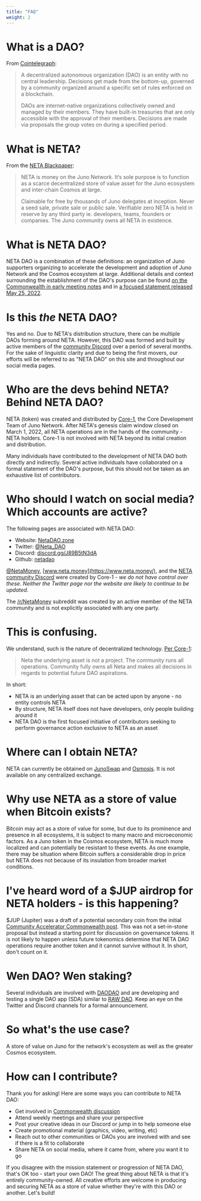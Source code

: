 ```yaml
---
title: "FAQ"
weight: 2
---
```


# What is a DAO?
From [Cointelegraph](https://cointelegraph.com/decentralized-automated-organizations-daos-guide-for-beginners/what-is-decentralized-autonomous-organization-and-how-does-a-dao-work):

>A decentralized autonomous organization (DAO) is an entity with no central leadership. Decisions get made from the bottom-up, governed by a community organized around a specific set of rules enforced on a blockchain.
>
>DAOs are internet-native organizations collectively owned and managed by their members. They have built-in treasuries that are only accessible with the approval of their members. Decisions are made via proposals the group votes on during a specified period.

# What is NETA?
From the [NETA Blackpaper](https://neta.money/NETA_Money.pdf):

>NETA is money on the Juno Network. It‘s sole purpose is to function as a scarce decentralized store of value asset for the Juno ecosystem and inter-chain Cosmos at large.
>
>Claimable for free by thousands of Juno delegates at inception. Never a seed sale, private sale or public sale. Verifiable zero NETA is held in reserve by any third party ie. developers, teams, founders or companies. The Juno community owns all NETA in existence.

# What is NETA DAO?
NETA DAO is a combination of these definitions: an organization of Juno supporters organizing to accelerate the development and adoption of Juno Network and the Cosmos ecosystem at large. Additional details and context surrounding the establishment of the DAO's purpose can be found [on the Commonwealth in early meeting notes](https://commonwealth.im/neta-money/discussions/Weekly%20Community%20Meetings) and in [a focused statement released May 25, 2022](https://netadao.zone/docs/neta-dao-statement.pdf).

# Is this _the_ NETA DAO?
Yes and no. Due to NETA's distribution structure, there can be multiple DAOs forming around NETA. However, this DAO was formed and built by active members of the [community Discord](http://discord.gg/neta) over a period of several months. For the sake of linguistic clarity and due to being the first movers, our efforts will be referred to as "NETA DAO" on this site and throughout our social media pages.

# Who are the devs behind NETA? Behind NETA DAO?
NETA (token) was created and distributed by [Core-1](https://docs.junonetwork.io/juno/juno-developers#core-1), the Core Development Team of Juno Network. After NETA's genesis claim window closed on March 1, 2022, all NETA operations are in the hands of the community - NETA holders. Core-1 is not involved with NETA beyond its initial creation and distribution.

Many individuals have contributed to the development of NETA DAO both directly and indirectly. Several active individuals have collaborated on a formal statement of the DAO's purpose, but this should not be taken as an exhaustive list of contributors.

# Who should I watch on social media? Which accounts are active?

The following pages are associated with NETA DAO:
* Website: [NetaDAO.zone](https://netadao.zone)
* Twitter: [@Neta_DAO](https://twitter.com/Neta_DAO)
* Discord: [discord.gg/J89B5tN3dA](https://discord.gg/J89B5tN3dA)
* Github: [netadao](https://github.com/netadao)

[@NetaMoney](https://twitter.com/NetaMoney), [www.neta.money](https://www.neta.money/), and the [NETA community Discord](http://discord.gg/neta) were created by Core-1 - *we do not have control over these. Neither the Twitter page nor the website are likely to continue to be updated.*

The [/r/NetaMoney](https://www.reddit.com/r/NetaMoney/) subreddit was created by an active member of the NETA community and is not explicitly associated with any one party.

# This is confusing.
We understand, such is the nature of decentralized technology. [Per Core-1](https://twitter.com/NetaMoney/status/1498661936719925252):
>Neta the underlying asset is not a project. The community runs all operations. Community fully owns all Neta and makes all decisions in regards to potential future DAO aspirations.

In short:
- NETA is an underlying asset that can be acted upon by anyone - no entity controls NETA
- By structure, NETA itself does not have developers, only people building around it
- NETA DAO is the first focused initiative of contributors seeking to perform governance action exclusive to NETA as an asset

# Where can I obtain NETA?
NETA can currently be obtained on [JunoSwap](https://junoswap.com/) and [Osmosis](https://app.osmosis.zone/). It is not available on any centralized exchange.

# Why use NETA as a store of value when Bitcoin exists?
Bitcoin may act as a store of value for some, but due to its prominence and presence in all ecosystems, it is subject to many macro and microeconomic factors. As a Juno token in the Cosmos ecosystem, NETA is much more localized and can potentially be resistant to these events. As one example, there may be situation where Bitcoin suffers a considerable drop in price but NETA does not because of its insulation from broader market conditions.

# I've heard word of a $JUP airdrop for NETA holders - is this happening?
$JUP (Jupiter) was a draft of a potential secondary coin from the initial [Community Accelerator Commonwealth post](https://commonwealth.im/neta-money/discussion/4344-neta-dao-the-community-accelerator). This was not a set-in-stone proposal but instead a starting point for discussion on governance tokens. It is not likely to happen unless future tokenomics determine that NETA DAO operations require another token and it cannot survive without it. In short, don't count on it.

# Wen DAO? Wen staking? 
Several individuals are involved with [DAODAO](https://daodao.zone) and are developing and testing a single DAO app (SDA) similar to [RAW DAO](https://rawdao.zone). Keep an eye on the Twitter and Discord channels for a formal announcement.

# So what's the use case?
A store of value on Juno for the network's ecosystem as well as the greater Cosmos ecosystem.

# How can I contribute?
Thank you for asking! Here are some ways you can contribute to NETA DAO:

- Get involved in [Commonwealth discussion](https://commonwealth.im/neta-money/)
- Attend weekly meetings and share your perspective
- Post your creative ideas in our Discord or jump in to help someone else
- Create promotional material (graphics, video, writing, etc)
- Reach out to other communities or DAOs you are involved with and see if there is a fit to collaborate
- Share NETA on social media, where it came from, where you want it to go

If you disagree with the mission statement or progression of NETA DAO, that's OK too - start your own DAO! The great thing about NETA is that it's entirely community-owned. All creative efforts are welcome in producing and securing NETA as a store of value whether they're with this DAO or another. Let's build!